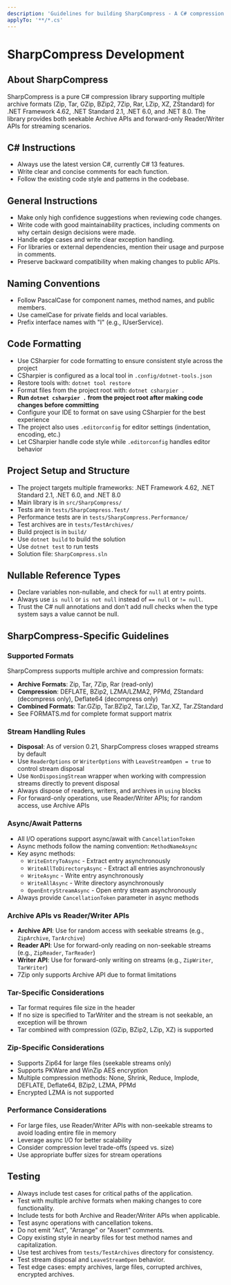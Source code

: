 ```yaml
---
description: 'Guidelines for building SharpCompress - A C# compression library'
applyTo: '**/*.cs'
---
```


# SharpCompress Development

## About SharpCompress
SharpCompress is a pure C# compression library supporting multiple archive formats (Zip, Tar, GZip, BZip2, 7Zip, Rar, LZip, XZ, ZStandard) for .NET Framework 4.62, .NET Standard 2.1, .NET 6.0, and .NET 8.0. The library provides both seekable Archive APIs and forward-only Reader/Writer APIs for streaming scenarios.

## C# Instructions
- Always use the latest version C#, currently C# 13 features.
- Write clear and concise comments for each function.
- Follow the existing code style and patterns in the codebase.

## General Instructions
- Make only high confidence suggestions when reviewing code changes.
- Write code with good maintainability practices, including comments on why certain design decisions were made.
- Handle edge cases and write clear exception handling.
- For libraries or external dependencies, mention their usage and purpose in comments.
- Preserve backward compatibility when making changes to public APIs.

## Naming Conventions

- Follow PascalCase for component names, method names, and public members.
- Use camelCase for private fields and local variables.
- Prefix interface names with "I" (e.g., IUserService).

## Code Formatting

- Use CSharpier for code formatting to ensure consistent style across the project
- CSharpier is configured as a local tool in `.config/dotnet-tools.json`
- Restore tools with: `dotnet tool restore`
- Format files from the project root with: `dotnet csharpier .`
- **Run `dotnet csharpier .` from the project root after making code changes before committing**
- Configure your IDE to format on save using CSharpier for the best experience
- The project also uses `.editorconfig` for editor settings (indentation, encoding, etc.)
- Let CSharpier handle code style while `.editorconfig` handles editor behavior

## Project Setup and Structure

- The project targets multiple frameworks: .NET Framework 4.62, .NET Standard 2.1, .NET 6.0, and .NET 8.0
- Main library is in `src/SharpCompress/`
- Tests are in `tests/SharpCompress.Test/`
- Performance tests are in `tests/SharpCompress.Performance/`
- Test archives are in `tests/TestArchives/`
- Build project is in `build/`
- Use `dotnet build` to build the solution
- Use `dotnet test` to run tests
- Solution file: `SharpCompress.sln`

## Nullable Reference Types

- Declare variables non-nullable, and check for `null` at entry points.
- Always use `is null` or `is not null` instead of `== null` or `!= null`.
- Trust the C# null annotations and don't add null checks when the type system says a value cannot be null.

## SharpCompress-Specific Guidelines

### Supported Formats
SharpCompress supports multiple archive and compression formats:
- **Archive Formats**: Zip, Tar, 7Zip, Rar (read-only)
- **Compression**: DEFLATE, BZip2, LZMA/LZMA2, PPMd, ZStandard (decompress only), Deflate64 (decompress only)
- **Combined Formats**: Tar.GZip, Tar.BZip2, Tar.LZip, Tar.XZ, Tar.ZStandard
- See FORMATS.md for complete format support matrix

### Stream Handling Rules
- **Disposal**: As of version 0.21, SharpCompress closes wrapped streams by default
- Use `ReaderOptions` or `WriterOptions` with `LeaveStreamOpen = true` to control stream disposal
- Use `NonDisposingStream` wrapper when working with compression streams directly to prevent disposal
- Always dispose of readers, writers, and archives in `using` blocks
- For forward-only operations, use Reader/Writer APIs; for random access, use Archive APIs

### Async/Await Patterns
- All I/O operations support async/await with `CancellationToken`
- Async methods follow the naming convention: `MethodNameAsync`
- Key async methods:
  - `WriteEntryToAsync` - Extract entry asynchronously
  - `WriteAllToDirectoryAsync` - Extract all entries asynchronously
  - `WriteAsync` - Write entry asynchronously
  - `WriteAllAsync` - Write directory asynchronously
  - `OpenEntryStreamAsync` - Open entry stream asynchronously
- Always provide `CancellationToken` parameter in async methods

### Archive APIs vs Reader/Writer APIs
- **Archive API**: Use for random access with seekable streams (e.g., `ZipArchive`, `TarArchive`)
- **Reader API**: Use for forward-only reading on non-seekable streams (e.g., `ZipReader`, `TarReader`)
- **Writer API**: Use for forward-only writing on streams (e.g., `ZipWriter`, `TarWriter`)
- 7Zip only supports Archive API due to format limitations

### Tar-Specific Considerations
- Tar format requires file size in the header
- If no size is specified to TarWriter and the stream is not seekable, an exception will be thrown
- Tar combined with compression (GZip, BZip2, LZip, XZ) is supported

### Zip-Specific Considerations
- Supports Zip64 for large files (seekable streams only)
- Supports PKWare and WinZip AES encryption
- Multiple compression methods: None, Shrink, Reduce, Implode, DEFLATE, Deflate64, BZip2, LZMA, PPMd
- Encrypted LZMA is not supported

### Performance Considerations
- For large files, use Reader/Writer APIs with non-seekable streams to avoid loading entire file in memory
- Leverage async I/O for better scalability
- Consider compression level trade-offs (speed vs. size)
- Use appropriate buffer sizes for stream operations

## Testing

- Always include test cases for critical paths of the application.
- Test with multiple archive formats when making changes to core functionality.
- Include tests for both Archive and Reader/Writer APIs when applicable.
- Test async operations with cancellation tokens.
- Do not emit "Act", "Arrange" or "Assert" comments.
- Copy existing style in nearby files for test method names and capitalization.
- Use test archives from `tests/TestArchives` directory for consistency.
- Test stream disposal and `LeaveStreamOpen` behavior.
- Test edge cases: empty archives, large files, corrupted archives, encrypted archives.
